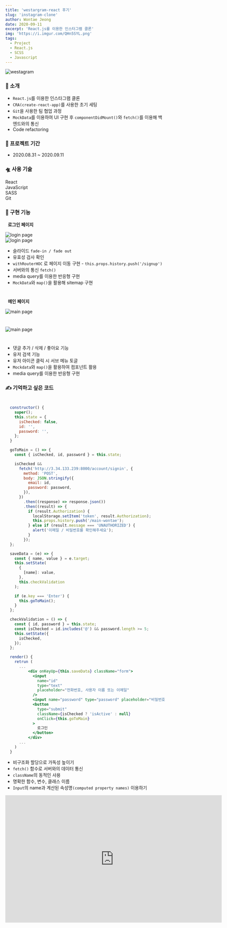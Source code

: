 ```yaml
---
title: 'westargram-react 후기'
slug: 'instagram-clone'
author: Wontae Jeong
date: 2020-09-11
excerpt: 'React.js를 이용한 인스타그램 클론'
img: 'https://i.imgur.com/QHn5SYL.png'
tags:
  - Project
  - React.js
  - SCSS
  - Javascript
---
```


<div class="imageContainer" style="max-width: 680px; margin: 0 auto">
<img alt="westagram" src="https://i.imgur.com/mCNpXAl.gif" />
</div>

### 🙌 소개

- `React.js`를 이용한 인스타그램 클론
- `CRA(create-react-app)`를 사용한 초기 세팅
- `Git`을 사용한 팀 협업 과정
- `MockData`를 이용하여 UI 구현 후 `componentDidMount()`와 `fetch()`를 이용해 백엔드와의 통신
- Code refactoring

### 🎉 프로젝트 기간

- 2020.08.31 ~ 2020.09.11

### 🛸 사용 기술

<p class="box" >
React
<br/>
JavaScript
<br/>
SASS
<br/>
Git
</p>

### 🚀 구현 기능

&nbsp;&nbsp;**로그인 페이지**

<img alt="login page" src="https://i.imgur.com/RCarf6s.jpg" />
<br/>
<img alt="login page" src="https://i.imgur.com/Tze4t50.jpg" />
<br/>

- 슬라이드 `fade-in / fade out`
- 유효성 검사 확인
- `withRouterHOC` 로 페이지 이동 구현 - `this.props.history.push('/signup')`
- 서버와의 통신 `fetch()`
- media query를 이용한 반응형 구현
- `MockData`와 `map()`을 활용해 sitemap 구현

#

&nbsp;&nbsp;**메인 페이지**

<img alt="main page" src="https://i.imgur.com/aAknv3I.jpg" />

#

<img alt="main page" src="https://i.imgur.com/vfj9pGi.jpg" />

#

- 댓글 추가 / 삭제 / 좋아요 기능
- 유저 검색 기능
- 유저 아이콘 클릭 시 서브 메뉴 토글
- `Mockdata`와 `map()`을 활용하여 컴포넌트 활용
- media query를 이용한 반응형 구현

### ✍ 기억하고 싶은 코드

#

```jsx
  constructor() {
    super();
    this.state = {
      isChecked: false,
      id: '',
      password: '',
    };
  }

  goToMain = () => {
    const { isChecked, id, password } = this.state;

    isChecked &&
      fetch('http://3.34.133.239:8000/account/signin', {
        method: 'POST',
        body: JSON.stringify({
          email: id,
          password: password,
        }),
      })
        .then((response) => response.json())
        .then((result) => {
          if (result.Authorization) {
            localStorage.setItem('token', result.Authorization);
            this.props.history.push('/main-wontae');
          } else if (result.message === 'UNAUTHORIZED') {
            alert('이메일 / 비밀번호를 확인해주세요');
          }
        });
  };

  saveData = (e) => {
    const { name, value } = e.target;
    this.setState(
      {
        [name]: value,
      },
      this.checkValidation
    );

    if (e.key === 'Enter') {
      this.goToMain();
    }
  };

  checkValidation = () => {
    const { id, password } = this.state;
    const isChecked = id.includes('@') && password.length >= 5;
    this.setState({
      isChecked,
    });
  };

  render() {
    retrun (
      ...
          <div onKeyUp={this.saveData} className="form">
            <input
              name="id"
              type="text"
              placeholder="전화번호, 사용자 이름 또는 이메일"
            />
            <input name="password" type="password" placeholder="비밀번호" />
            <button
              type="submit"
              className={isChecked ? 'isActive' : null}
              onClick={this.goToMain}
            >
              로그인
            </button>
          </div>
      ...
    )
  }

```

- 비구조화 할당으로 가독성 높이기
- `fetch()` 함수로 서버와의 데이터 통신
- `className`의 동적인 사용
- 명확한 함수, 변수, 클래스 이름
- `Input`의 name과 계산된 속성명`(computed property names)` 이용하기

<iframe src="https://player.vimeo.com/video/456813785" width="680" height="400" frameborder="0" allow="autoplay; fullscreen" allowfullscreen></iframe>
